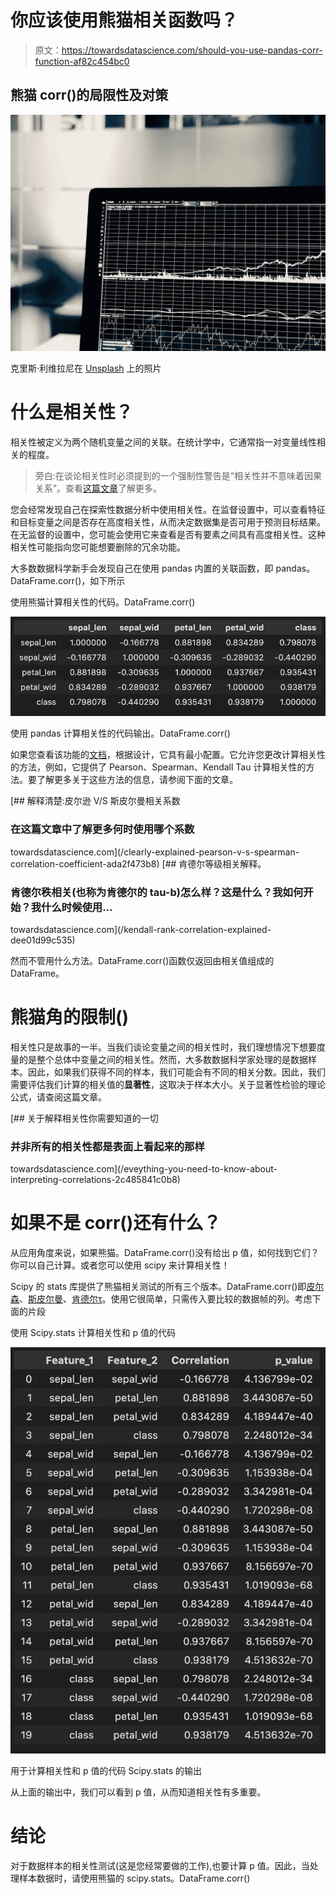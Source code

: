 # 你应该使用熊猫相关函数吗？

> 原文：<https://towardsdatascience.com/should-you-use-pandas-corr-function-af82c454bc0>

## 熊猫 corr()的局限性及对策

![](img/36cfa9fcd247275edb8c6dc846b4d930.png)

克里斯·利维拉尼在 [Unsplash](https://unsplash.com/s/photos/statistics?utm_source=unsplash&utm_medium=referral&utm_content=creditCopyText) 上的照片

# 什么是相关性？

相关性被定义为两个随机变量之间的关联。在统计学中，它通常指一对变量线性相关的程度。

> 旁白:在谈论相关性时必须提到的一个强制性警告是“相关性并不意味着因果关系”。查看[这篇文章](https://sundaskhalid.medium.com/correlation-vs-causation-in-data-science-66b6cfa702f0)了解更多。

您会经常发现自己在探索性数据分析中使用相关性。在监督设置中，可以查看特征和目标变量之间是否存在高度相关性，从而决定数据集是否可用于预测目标结果。在无监督的设置中，您可能会使用它来查看是否有要素之间具有高度相关性。这种相关性可能指向您可能想要删除的冗余功能。

大多数数据科学新手会发现自己在使用 pandas 内置的关联函数，即 pandas。DataFrame.corr()，如下所示

使用熊猫计算相关性的代码。DataFrame.corr()

![](img/7e57aec0910c4808ed507fc87e0dbe74.png)

使用 pandas 计算相关性的代码输出。DataFrame.corr()

如果您查看该功能的[文档](https://pandas.pydata.org/docs/reference/api/pandas.DataFrame.corr.html)，根据设计，它具有最小配置。它允许您更改计算相关性的方法，例如，它提供了 Pearson、Spearman、Kendall Tau 计算相关性的方法。要了解更多关于这些方法的信息，请参阅下面的文章。

[](/clearly-explained-pearson-v-s-spearman-correlation-coefficient-ada2f473b8) [## 解释清楚:皮尔逊 V/S 斯皮尔曼相关系数

### 在这篇文章中了解更多何时使用哪个系数

towardsdatascience.com](/clearly-explained-pearson-v-s-spearman-correlation-coefficient-ada2f473b8) [](/kendall-rank-correlation-explained-dee01d99c535) [## 肯德尔等级相关解释。

### 肯德尔秩相关(也称为肯德尔的 tau-b)怎么样？这是什么？我如何开始？我什么时候使用…

towardsdatascience.com](/kendall-rank-correlation-explained-dee01d99c535) 

然而不管用什么方法。DataFrame.corr()函数仅返回由相关值组成的 DataFrame。

# 熊猫角的限制()

相关性只是故事的一半。当我们谈论变量之间的相关性时，我们理想情况下想要度量的是整个总体中变量之间的相关性。然而，大多数数据科学家处理的是数据样本。因此，如果我们获得不同的样本，我们可能会有不同的相关分数。因此，我们需要评估我们计算的相关值的**显著性**，这取决于样本大小。关于显著性检验的理论公式，请查阅这篇文章。

[](/eveything-you-need-to-know-about-interpreting-correlations-2c485841c0b8) [## 关于解释相关性你需要知道的一切

### 并非所有的相关性都是表面上看起来的那样

towardsdatascience.com](/eveything-you-need-to-know-about-interpreting-correlations-2c485841c0b8) 

# 如果不是 corr()还有什么？

从应用角度来说，如果熊猫。DataFrame.corr()没有给出 p 值，如何找到它们？你可以自己计算。或者您可以使用 scipy 来计算相关性！

Scipy 的 stats 库提供了熊猫相关测试的所有三个版本。DataFrame.corr()即[皮尔森](https://docs.scipy.org/doc/scipy/reference/generated/scipy.stats.pearsonr.html)、[斯皮尔曼](https://docs.scipy.org/doc/scipy/reference/generated/scipy.stats.spearmanr.html)、[肯德尔τ](https://docs.scipy.org/doc/scipy/reference/generated/scipy.stats.kendalltau.html)。使用它很简单，只需传入要比较的数据帧的列。考虑下面的片段

使用 Scipy.stats 计算相关性和 p 值的代码

![](img/bb2d38dad897be69c6fec89860ea224e.png)

用于计算相关性和 p 值的代码 Scipy.stats 的输出

从上面的输出中，我们可以看到 p 值，从而知道相关性有多重要。

# 结论

对于数据样本的相关性测试(这是您经常要做的工作),也要计算 p 值。因此，当处理样本数据时，请使用熊猫的 scipy.stats。DataFrame.corr()